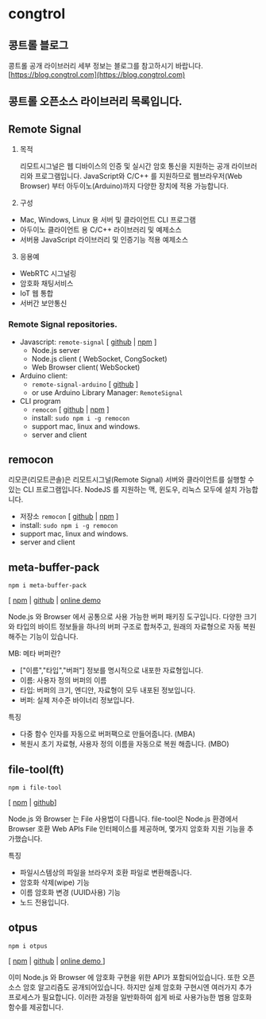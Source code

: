 # congtrol 

## 콩트롤 블로그
콩트롤 공개 라이브러리 세부 정보는 블로그를 참고하시기 바랍니다.
[https://blog.congtrol.com](https://blog.congtrol.com)


## 콩트롤 오픈소스 라이브러리 목록입니다. 


## Remote Signal

1. 목적

   리모트시그널은 웹 디바이스의 인증 및 실시간 암호 통신을 지원하는 공개 라이브러리와 프로그램입니다. JavaScript와 C/C++ 를 지원하므로 웹브라우저(Web Browser) 부터 아두이노(Arduino)까지 다양한 장치에 적용 가능합니다.

2. 구성
- Mac, Windows, Linux 용 서버 및 클라이언트 CLI 프로그램
- 아두이노 클라이언트 용 C/C++ 라이브러리 및 예제소스
- 서버용 JavaScript 라이브러리 및 인증기능 적용 예제소스

3. 응용예
- WebRTC 시그널링
- 암호화 채팅서비스
- IoT 웹 통합
- 서버간 보안통신

### Remote Signal repositories.
- Javascript: `remote-signal` [ [github](https://github.com/congtrol/remote-signal) | [npm](https://www.npmjs.com/package/remote-signal) ]
  - Node.js server
  - Node.js client ( WebSocket, CongSocket)
  - Web Browser client( WebSocket)
- Arduino client: 
  - `remote-signal-arduino` [ [github](https://github.com/congtrol/remote-signal-arduino) ]
  - or use Arduino Library Manager: `RemoteSignal`
- CLI program 
  - `remocon` [ [github](https://github.com/congtrol/remocon) | [npm](https://www.npmjs.com/package/remocon) ]
  - install: `sudo npm i -g remocon`
  - support mac, linux and windows.
  - server and client


## remocon

리모콘(리모트콘솔)은 리모트시그널(Remote Signal) 서버와 클라이언트를 실행할 수 있는 CLI 프로그램입니다. NodeJS 를 지원하는 맥, 윈도우, 리눅스 모두에 설치 가능합니다.


- 저장소 `remocon` [ [github](https://github.com/congtrol/remocon) | [npm](https://www.npmjs.com/package/remocon) ]
- install: `sudo npm i -g remocon`
- support mac, linux and windows.
- server and client


## meta-buffer-pack
```
npm i meta-buffer-pack
```
[ [npm](https://www.npmjs.com/package/meta-buffer-pack) 
| [github](https://github.com/congtrol/meta-buffer-pack)
| [online demo](https://congtrol.github.io/meta-buffer-pack/example/index.html)

Node.js 와 Browser 에서 공통으로 사용 가능한 버퍼 패키징 도구입니다. 
다양한 크기와 타입의 바이트 정보들을 하나의 버퍼 구조로 합쳐주고, 원래의 자료형으로 자동 복원해주는 기능이 있습니다.

MB: 메타 버퍼란?
- ["이름","타입","버퍼"] 정보를 명시적으로 내포한 자료형입니다.
- 이름: 사용자 정의 버퍼의 이름
- 타입: 버퍼의 크기, 엔디안, 자료형이 모두 내포된 정보입니다.
- 버퍼: 실제 저수준 바이너리 정보입니다.

특징
- 다중 함수 인자를 자동으로 버퍼팩으로 만들어줍니다. (MBA)
- 복원시 초기 자료형, 사용자 정의 이름을 자동으로 복원 해줍니다. (MBO)

## file-tool(ft)
```
npm i file-tool
```
[ [npm](https://www.npmjs.com/package/file-tool) 
| [github](https://github.com/congtrol/file-tool)]

Node.js 와 Browser 는 File 사용법이 다릅니다. file-tool은  Node.js 환경에서 Browser 호환 Web APIs File 인터페이스를 제공하며, 몇가지 암호화 지원 기능을 추가했습니다.

특징
- 파일시스템상의 파일을 브라우저 호환 파일로 변환해줍니다.
- 암호화 삭제(wipe) 기능
- 이름 암호화 변경 (UUID사용) 기능
- 노드 전용입니다.


## otpus 
```
npm i otpus
```
[ [npm](https://www.npmjs.com/package/otpus) 
| [github](https://github.com/congtrol/otpus)
| [online demo ](https://congtrol.github.io/otpus/example/index.html) ]

이미 Node.js 와 Browser 에 암호화 구현을 위한 API가 포함되어있습니다. 또한 오픈소스 암호 알고리즘도 공개되어있습니다. 하지만 실제 암호화 구현시엔 여러가지 추가 프로세스가 필요합니다. 이러한 과정을 일반화하여 쉽게 바로 사용가능한 범용 암호화 함수를 제공합니다.





